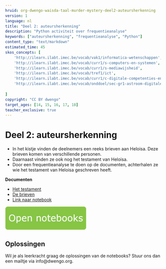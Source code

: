 ```yaml
---
hruid: org-dwengo-waisda-taal-murder-mystery-deel2-auteursherkenning
version: 1
language: nl
title: "Deel 2: auteursherkenning"
description: "Python activiteit over frequentieanalyse"
keywords: ["auteursherkenning", "frequentieanalyse", "Python"]
content_type: "text/markdown"
estimated_time: 45
skos_concepts: [
    'http://ilearn.ilabt.imec.be/vocab/vak1/informatica-wetenschappen', 
    'http://ilearn.ilabt.imec.be/vocab/curr1/s-computers-en-systemen',
    'http://ilearn.ilabt.imec.be/vocab/curr1/s-mediawijsheid',
    'http://ilearn.ilabt.imec.be/vocab/tref1/ict',
    'http://ilearn.ilabt.imec.be/vocab/curr1/c-digitale-competenties-en-mediawijsheid',
    'http://ilearn.ilabt.imec.be/vocab/onddoel/sec-gr1-astroom-digitale-competenties-en-mediawijsheid-4.5',

]
copyright: "CC BY dwengo"
target_ages: [14, 15, 16, 17, 18]
teacher_exclusive: true
---
```


# Deel 2: auteursherkenning

- In het kistje vinden de deelnemers een reeks brieven aan Heloisa. Deze brieven komen van verschillende personen.
- Daarnaast vinden ze ook nog het testament van Heloisa.
- Door een frequentieanalyse te doen op de documenten, achterhalen ze wie het testament van Heloisa geschreven heeft.

**Documenten**
* [Het testament](content/Testament.pdf)
* [De brieven](content/Brieven.pdf)
* [Link naar notebook](content/Notebook_auteursherkenning.pdf)

[![](content/Knop.png "Button")](https://kiks.ilabt.imec.be/hub/tmplogin?id=waisda_taal_schriftherkenning "Basic")

<div class="dwengo-content sideinfo">
<h2 class="title">Oplossingen</h2>
<div class="content">
Wil je als leerkracht graag de oplossingen van de notebooks? Stuur ons dan een mailtje via info@dwengo.org.
</div>
</div>
